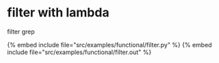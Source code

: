 # filter with lambda

filter
grep

{% embed include file="src/examples/functional/filter.py" %}
{% embed include file="src/examples/functional/filter.out" %}


